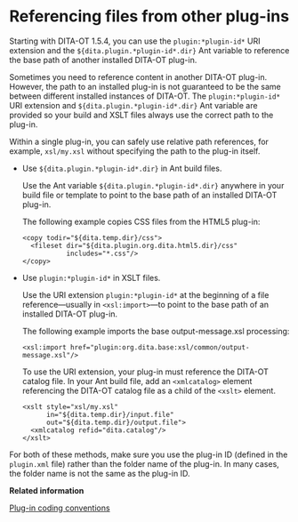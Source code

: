 # Referencing files from other plug-ins

Starting with DITA-OT 1.5.4, you can use the `plugin:*plugin-id*` URI extension and the `${dita.plugin.*plugin-id*.dir}` Ant variable to reference the base path of another installed DITA-OT plug-in.

Sometimes you need to reference content in another DITA-OT plug-in. However, the path to an installed plug-in is not guaranteed to be the same between different installed instances of DITA-OT. The `plugin:*plugin-id*` URI extension and `${dita.plugin.*plugin-id*.dir}` Ant variable are provided so your build and XSLT files always use the correct path to the plug-in.

Within a single plug-in, you can safely use relative path references, for example, `xsl/my.xsl` without specifying the path to the plug-in itself.

-   Use `${dita.plugin.*plugin-id*.dir}` in Ant build files.

    Use the Ant variable `${dita.plugin.*plugin-id*.dir}` anywhere in your build file or template to point to the base path of an installed DITA-OT plug-in.

    The following example copies CSS files from the HTML5 plug-in:

    ```
    <copy todir="${dita.temp.dir}/css">
      <fileset dir="${dita.plugin.org.dita.html5.dir}/css" 
               includes="*.css"/>
    </copy>
    ```

-   Use `plugin:*plugin-id*` in XSLT files.

    Use the URI extension `plugin:*plugin-id*` at the beginning of a file reference—usually in `<xsl:import>`—to point to the base path of an installed DITA-OT plug-in.

    The following example imports the base output-message.xsl processing:

    ```language-xml
    <xsl:import href="plugin:org.dita.base:xsl/common/output-message.xsl"/>
    ```

    To use the URI extension, your plug-in must reference the DITA-OT catalog file. In your Ant build file, add an `<xmlcatalog>` element referencing the DITA-OT catalog file as a child of the `<xslt>` element.

    ```
    <xslt style="xsl/my.xsl"
          in="${dita.temp.dir}/input.file" 
          out="${dita.temp.dir}/output.file">
      <xmlcatalog refid="dita.catalog"/>
    </xslt>
    ```


For both of these methods, make sure you use the plug-in ID \(defined in the `plugin.xml` file\) rather than the folder name of the plug-in. In many cases, the folder name is not the same as the plug-in ID.

**Related information**  


[Plug-in coding conventions](../topics/plugin-coding-conventions.md)

